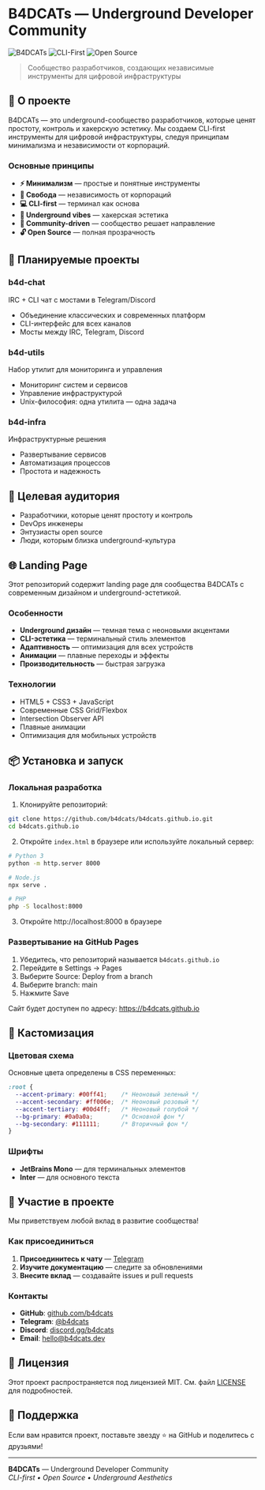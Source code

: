 # B4DCATs — Underground Developer Community

![B4DCATs](https://img.shields.io/badge/B4DCATs-Underground%20Community-00ff41?style=for-the-badge&logo=terminal&logoColor=black)
![CLI-First](https://img.shields.io/badge/CLI--First-Approach-ff006e?style=for-the-badge)
![Open Source](https://img.shields.io/badge/Open%20Source-Philosophy-00d4ff?style=for-the-badge)

> Сообщество разработчиков, создающих независимые инструменты для цифровой инфраструктуры

## 🖤 О проекте

B4DCATs — это underground-сообщество разработчиков, которые ценят простоту, контроль и хакерскую эстетику. Мы создаем CLI-first инструменты для цифровой инфраструктуры, следуя принципам минимализма и независимости от корпораций.

### Основные принципы

- **⚡ Минимализм** — простые и понятные инструменты
- **🦅 Свобода** — независимость от корпораций
- **💻 CLI-first** — терминал как основа
- **🖤 Underground vibes** — хакерская эстетика
- **👥 Community-driven** — сообщество решает направление
- **🔓 Open Source** — полная прозрачность

## 🚀 Планируемые проекты

### b4d-chat
IRC + CLI чат с мостами в Telegram/Discord
- Объединение классических и современных платформ
- CLI-интерфейс для всех каналов
- Мосты между IRC, Telegram, Discord

### b4d-utils
Набор утилит для мониторинга и управления
- Мониторинг систем и сервисов
- Управление инфраструктурой
- Unix-философия: одна утилита — одна задача

### b4d-infra
Инфраструктурные решения
- Развертывание сервисов
- Автоматизация процессов
- Простота и надежность

## 🎯 Целевая аудитория

- Разработчики, которые ценят простоту и контроль
- DevOps инженеры
- Энтузиасты open source
- Люди, которым близка underground-культура

## 🌐 Landing Page

Этот репозиторий содержит landing page для сообщества B4DCATs с современным дизайном и underground-эстетикой.

### Особенности

- **Underground дизайн** — темная тема с неоновыми акцентами
- **CLI-эстетика** — терминальный стиль элементов
- **Адаптивность** — оптимизация для всех устройств
- **Анимации** — плавные переходы и эффекты
- **Производительность** — быстрая загрузка

### Технологии

- HTML5 + CSS3 + JavaScript
- Современные CSS Grid/Flexbox
- Intersection Observer API
- Плавные анимации
- Оптимизация для мобильных устройств

## 📦 Установка и запуск

### Локальная разработка

1. Клонируйте репозиторий:
```bash
git clone https://github.com/b4dcats/b4dcats.github.io.git
cd b4dcats.github.io
```

2. Откройте `index.html` в браузере или используйте локальный сервер:
```bash
# Python 3
python -m http.server 8000

# Node.js
npx serve .

# PHP
php -S localhost:8000
```

3. Откройте http://localhost:8000 в браузере

### Развертывание на GitHub Pages

1. Убедитесь, что репозиторий называется `b4dcats.github.io`
2. Перейдите в Settings → Pages
3. Выберите Source: Deploy from a branch
4. Выберите branch: main
5. Нажмите Save

Сайт будет доступен по адресу: https://b4dcats.github.io

## 🎨 Кастомизация

### Цветовая схема

Основные цвета определены в CSS переменных:

```css
:root {
  --accent-primary: #00ff41;    /* Неоновый зеленый */
  --accent-secondary: #ff006e;  /* Неоновый розовый */
  --accent-tertiary: #00d4ff;   /* Неоновый голубой */
  --bg-primary: #0a0a0a;        /* Основной фон */
  --bg-secondary: #111111;      /* Вторичный фон */
}
```

### Шрифты

- **JetBrains Mono** — для терминальных элементов
- **Inter** — для основного текста

## 🤝 Участие в проекте

Мы приветствуем любой вклад в развитие сообщества!

### Как присоединиться

1. **Присоединитесь к чату** — [Telegram](https://t.me/b4dcats)
2. **Изучите документацию** — следите за обновлениями
3. **Внесите вклад** — создавайте issues и pull requests

### Контакты

- **GitHub**: [github.com/b4dcats](https://github.com/b4dcats)
- **Telegram**: [@b4dcats](https://t.me/b4dcats)
- **Discord**: [discord.gg/b4dcats](https://discord.gg/b4dcats)
- **Email**: hello@b4dcats.dev

## 📄 Лицензия

Этот проект распространяется под лицензией MIT. См. файл [LICENSE](LICENSE) для подробностей.

## 🖤 Поддержка

Если вам нравится проект, поставьте звезду ⭐ на GitHub и поделитесь с друзьями!

---

**B4DCATs** — Underground Developer Community  
*CLI-first • Open Source • Underground Aesthetics* 